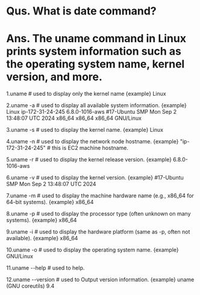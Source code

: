 # Qus. What is date command?
# Ans. The uname command in Linux prints system information such as the operating system name, kernel version, and more.
  
1.uname        # used to  display only the kernel name
{example}
Linux

2.uname -a  # used to display  all available system information.
 {example}
 Linux ip-172-31-24-245 6.8.0-1016-aws #17-Ubuntu SMP Mon Sep  2 13:48:07 UTC 2024 x86_64 x86_64 x86_64 GNU/Linux
 
 3.uname -s  # used to display the kernel name.
 {example} 
 Linux

 4.uname -n  # used to display the network node hostname. 
 {example}
 "ip-172-31-24-245" # this is EC2 machine hostname.

 5.uname -r  # used to display the kernel release version.
 {example}
 6.8.0-1016-aws

6.uname -v  # used to display the kernel version.
{example}
#17-Ubuntu SMP Mon Sep  2 13:48:07 UTC 2024

7.uname -m  # used to display the machine hardware name (e.g., x86_64 for 64-bit systems).
{example}
x86_64

8.uname -p  # used to display the processor type (often unknown on many systems).
{example}
x86_64

9.uname -i  # used to display the hardware platform (same as -p, often not available).
{example}
x86_64

10.uname -o # used to display the operating system name.
{example}
GNU/Linux

11.uname --help # used to help.
 
12.uname --version # used to Output version information.
{example} 
uname (GNU coreutils) 9.4